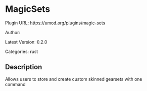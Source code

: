 # MagicSets

Plugin URL: https://umod.org/plugins/magic-sets

Author: 

Latest Version: 0.2.0

Categories: rust

## Description

Allows users to store and create custom skinned gearsets with one command
